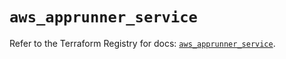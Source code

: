 # `aws_apprunner_service`

Refer to the Terraform Registry for docs: [`aws_apprunner_service`](https://registry.terraform.io/providers/hashicorp/aws/5.99.0/docs/resources/apprunner_service).
